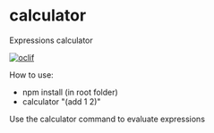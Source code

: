 calculator
==========

Expressions calculator

[![oclif](https://img.shields.io/badge/cli-oclif-brightgreen.svg)](https://oclif.io)

   
   
How to use:
- npm install (in root folder)
- calculator "(add 1 2)"


Use the calculator command to evaluate expressions

